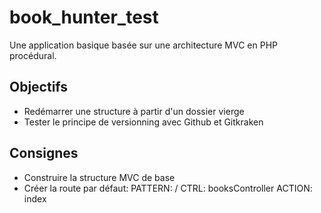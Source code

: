 # book_hunter_test

Une application basique basée sur une architecture MVC en PHP procédural.

## Objectifs

- Redémarrer une structure à partir d'un dossier vierge
- Tester le principe de versionning avec Github et Gitkraken

## Consignes

- Construire la structure MVC de base
- Créer la route par défaut:
  PATTERN: /
  CTRL: booksController
  ACTION: index
